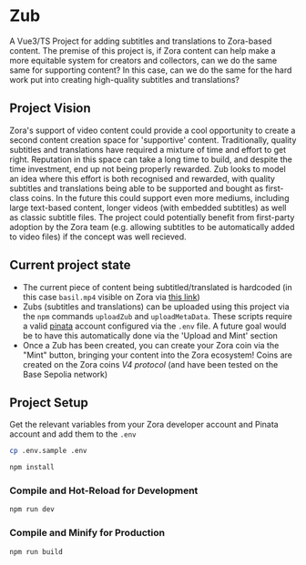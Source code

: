 # Zub

A Vue3/TS Project for adding subtitles and translations to Zora-based content. The premise of this project is, if Zora content can help make a more equitable system for creators and collectors, can we do the same same for supporting content? In this case, can we do the same for the hard work put into creating high-quality subtitles and translations?

## Project Vision

Zora's support of video content could provide a cool opportunity to create a second content creation space for 'supportive' content. Traditionally, quality subtitles and translations have required a mixture of time and effort to get right. Reputation in this space can take a long time to build, and despite the time investment, end up not being properly rewarded. Zub looks to model an idea where this effort is both recognised and rewarded, with quality subtitles and translations being able to be supported and bought as first-class coins. In the future this could support even more mediums, including large text-based content, longer videos (with embedded subtitles) as well as classic subtitle files. The project could potentially benefit from first-party adoption by the Zora team (e.g. allowing subtitles to be automatically added to video files) if the concept was well recieved.  

## Current project state

* The current piece of content being subtitled/translated is hardcoded (in this case `basil.mp4` visible on Zora via [this link](https://zora.co/coin/base:0x417477ed8e1e03e3dfa3d3b3dec4d69905e791d5?referrer=0x3661d2d0d66a776097da3a5b36eb69c835089ba0))
* Zubs (subtitles and translations) can be uploaded using this project via the `npm` commands `uploadZub` and `uploadMetaData`. These scripts require a valid [pinata](https://app.pinata.cloud/ipfs/files#) account configured via the `.env` file. A future goal would be to have this automatically done via the 'Upload and Mint' section
* Once a Zub has been created, you can create your Zora coin via the "Mint" button, bringing your content into the Zora ecosystem! Coins are created on the Zora coins *V4 protocol* (and have been tested on the Base Sepolia network)

## Project Setup

Get the relevant variables from your Zora developer account and Pinata account and add them to the `.env`
```sh
cp .env.sample .env
```

```sh
npm install
```

### Compile and Hot-Reload for Development

```sh
npm run dev
```

### Compile and Minify for Production

```sh
npm run build
```
